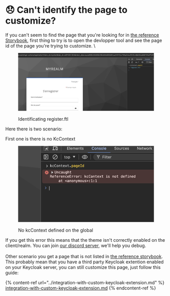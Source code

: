 # 😞 Can't identify the page to customize?

If you can't seem to find the page that you're looking for in [the reference Storybook](https://storybook.keycloakify.dev/?path=/story/introduction--page), first thing to try is to open the devlopper tool and see the page id of the page you're trying to customize.  \


<figure><img src="../.gitbook/assets/image.png" alt=""><figcaption><p>Identificating register.ftl</p></figcaption></figure>

Here there is two scenario:&#x20;

First one is there is no KcContext

<figure><img src="../.gitbook/assets/image (1).png" alt=""><figcaption><p>No kcContext defined on the global</p></figcaption></figure>

If you get this error this means that the theme isn't correctly enabled on the client/realm. You can join [our discord server](https://discord.gg/kYFZG7fQmn), we'll help you debug.  \
\
Other scenario you get a page that is not listed in [the reference storybook](https://storybook.keycloakify.dev/?path=/story/introduction--page). This probably mean that you have a third party Keycloak extention enabled on your Keycloak server, you can still customize this page, just follow this guide: &#x20;

{% content-ref url="../integration-with-custom-keycloak-extension.md" %}
[integration-with-custom-keycloak-extension.md](../integration-with-custom-keycloak-extension.md)
{% endcontent-ref %}
